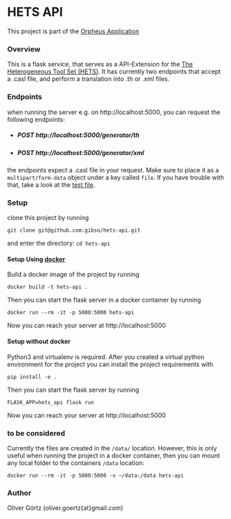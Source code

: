 HETS API									
=================================

This project is part of the [Orpheus Application](https://github.com/gibso/orpheus-dev)

### Overview
This is a flask service, that serves as a API-Extension for the [The Heterogeneous Tool Set (HETS)](https://github.com/spechub/Hets).
It has currently two endpoints that accept a .casl file, and perform a translation into .th or .xml files.

### Endpoints

when running the server e.g. on http://localhost:5000, you can request the following endpoints:
* ##### POST  http://localhost:5000/generator/th
* ##### POST  http://localhost:5000/generator/xml

the endpoints expect a .casl file in your request. Make sure to place it as a `multipart/form-data` object under a key called `file`. If you have trouble with that, take a look at the [test file](https://github.com/gibso/hets-api/blob/master/tests/generator_test.py).

### Setup

clone this project by running 
```
git clone git@github.com:gibso/hets-api.git
```

and enter the directory: `cd hets-api`

#### Setup Using [docker](https://www.docker.com/get-started)
Build a docker image of the project by running
```
docker build -t hets-api .
```

Then you can start the flask server in a docker container by running
```
docker run --rm -it -p 5000:5000 hets-api
```
Now you can reach your server at http://localhost:5000 


#### Setup without docker
Python3 and virtualenv is required. After you created a virtual python environment for the project you can install the project requirements with 
```
pip install -e . 
```
Then you can start the flask server by running
```
FLASK_APP=hets_api flask run
```
Now you can reach your server at http://localhost:5000 

### to be considered
Currently the files are created in the  `/data/` location. However, this is only useful when running the project in a docker container, then you can mount any local folder to the containers `/data` location:
```
docker run --rm -it -p 5000:5000 -v ~/data:/data hets-api
```

### Author
Oliver Görtz (oliver.goertz{at}gmail.com)